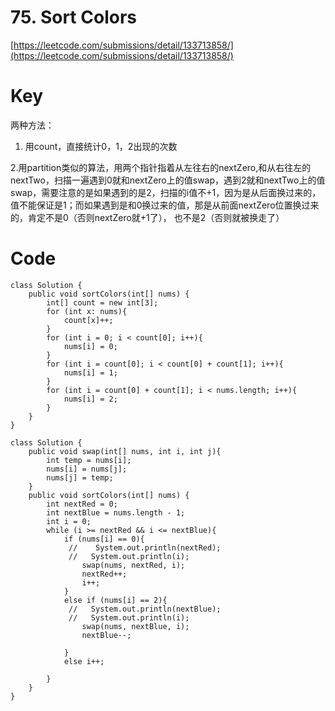 # 75. Sort Colors
[https://leetcode.com/submissions/detail/133713858/](https://leetcode.com/submissions/detail/133713858/)

# Key
两种方法：

1. 用count，直接统计0，1，2出现的次数 

2.用partition类似的算法，用两个指针指着从左往右的nextZero,和从右往左的nextTwo，扫描一遍遇到0就和nextZero上的值swap，遇到2就和nextTwo上的值swap，需要注意的是如果遇到的是2，扫描的i值不+1，因为是从后面换过来的，值不能保证是1；而如果遇到是和0换过来的值，那是从前面nextZero位置换过来的，肯定不是0（否则nextZero就+1了）， 也不是2（否则就被换走了）

# Code
```
class Solution {
    public void sortColors(int[] nums) {
        int[] count = new int[3];
        for (int x: nums){
            count[x]++;
        }
        for (int i = 0; i < count[0]; i++){
            nums[i] = 0;
        }
        for (int i = count[0]; i < count[0] + count[1]; i++){
            nums[i] = 1;
        }
        for (int i = count[0] + count[1]; i < nums.length; i++){
            nums[i] = 2;
        }
    }
}
```
```
class Solution {
    public void swap(int[] nums, int i, int j){
        int temp = nums[i];
        nums[i] = nums[j];
        nums[j] = temp;
    }
    public void sortColors(int[] nums) {
        int nextRed = 0;
        int nextBlue = nums.length - 1;
        int i = 0;
        while (i >= nextRed && i <= nextBlue){
            if (nums[i] == 0){
             //    System.out.println(nextRed);
             //   System.out.println(i);
                swap(nums, nextRed, i);
                nextRed++; 
                i++;
            } 
            else if (nums[i] == 2){
             //   System.out.println(nextBlue);
             //   System.out.println(i);
                swap(nums, nextBlue, i);
                nextBlue--;
                
            }
            else i++;
            
        }
    }
}
```
